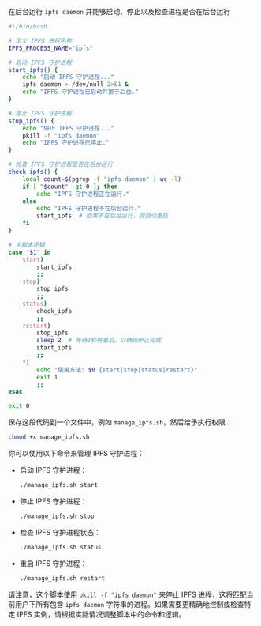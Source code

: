 在后台运行 `ipfs daemon` 并能够启动、停止以及检查进程是否在后台运行

```bash
#!/bin/bash

# 定义 IPFS 进程名称
IPFS_PROCESS_NAME="ipfs"

# 启动 IPFS 守护进程
start_ipfs() {
    echo "启动 IPFS 守护进程..."
    ipfs daemon > /dev/null 2>&1 &
    echo "IPFS 守护进程已启动并置于后台."
}

# 停止 IPFS 守护进程
stop_ipfs() {
    echo "停止 IPFS 守护进程..."
    pkill -f "ipfs daemon"
    echo "IPFS 守护进程已停止."
}

# 检查 IPFS 守护进程是否在后台运行
check_ipfs() {
    local count=$(pgrep -f "ipfs daemon" | wc -l)
    if [ "$count" -gt 0 ]; then
        echo "IPFS 守护进程正在运行."
    else
        echo "IPFS 守护进程不在后台运行."
        start_ipfs  # 如果不在后台运行，则自动重启
    fi
}

# 主脚本逻辑
case "$1" in
    start)
        start_ipfs
        ;;
    stop)
        stop_ipfs
        ;;
    status)
        check_ipfs
        ;;
    restart)
        stop_ipfs
        sleep 2  # 等待2秒再重启，以确保停止完成
        start_ipfs
        ;;
    *)
        echo "使用方法: $0 {start|stop|status|restart}"
        exit 1
        ;;
esac

exit 0
```

保存这段代码到一个文件中，例如 `manage_ipfs.sh`，然后给予执行权限：

```sh
chmod +x manage_ipfs.sh
```

你可以使用以下命令来管理 IPFS 守护进程：

- 启动 IPFS 守护进程：
  ```sh
  ./manage_ipfs.sh start
  ```

- 停止 IPFS 守护进程：
  ```sh
  ./manage_ipfs.sh stop
  ```

- 检查 IPFS 守护进程状态：
  ```sh
  ./manage_ipfs.sh status
  ```

- 重启 IPFS 守护进程：
  ```sh
  ./manage_ipfs.sh restart
  ```

请注意，这个脚本使用 `pkill -f "ipfs daemon"` 来停止 IPFS 进程，这将匹配当前用户下所有包含 `ipfs daemon` 字符串的进程。如果需要更精确地控制或检查特定 IPFS 实例，请根据实际情况调整脚本中的命令和逻辑。
